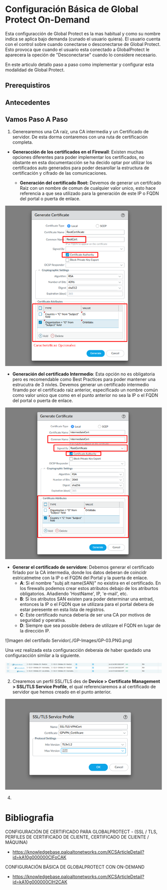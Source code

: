 # Configuración Básica de Global Protect On-Demand

Esta configuracción de Global Protect es la mas habitual y como su nombre indica se aplica bajo demanda (cunado el usuario quiera). El usuario cuenta con el control sobre cuando conectarse o desconectarse de Global Protect. Esto provoca que cuando el usuario esta conectado a GlobalProtect le aparecera la opeción de "Desconectarse" cuando lo considere necesario.

En este articulo detallo paso a paso como implementar y configurar esta modalidad de Global Protect.

## Prerequistiros


## Antecedentes




## Vamos Paso A Paso
1. Generearemos una CA raíz, una CA intermedia y un Certificado de servidor. De esta dorma contaremos con una ruta de certificación completa.
   
  * **Generacción de los certificados en el Firewall**: Existen muchas opciones diferentes para poder implementar los certificados, no obstante en esta documentacción se ha decido optar por utilizar los certificados auto generados para poder desarollar la estructura de certificación y cifrado de las comunicaciones.
  
    * **Generación del certificado Root:** Devemos de generar un certifcado Raiz con un nombre de comun de cualquier valor unico, esto hace referencia a que sea utilizado para la generación de este IP o FQDN del portal o puerta de enlace.
    
   ![Imagen del certifado RootCA](./GP-Images/GP-01.PNG.png)
    
   * **Generación del certificado Intermedio**: Esta opción no es obligatoria pero es recomendable como Best Practices para poder mantener una estrucutra de 3 nivles. Devemos generar un certificado intermedio firamdo por el certificado raiz anterior, especificado un nombre común como valor unico que como en el punto anterior no sea la IP o el FQDN del portal o puerta de enlace.

   ![Imagen del certifado IntermediateCA](./GP-Images/GP-02.PNG.png)

   * **Generar el certificado de servidore**: Debemos generar el certificado firlado por la CA intermedia, donde los datos deberan de coincidr estricatmetne con la IP o el FQDN del Portal y la puerta de enlace. 
      * **A**: Si el nombre "subj alt name(SAN)" no existira en el certificado. En los firewalls podemos crear estos atributos debajo de los atriburtos obligatorios. Añadiendo 'HostName', IP, 'e-mail', etc. 
      * **B**: Si los atributos SAN existen para poder determinar una entrad, entonces la IP o el FQDN que se utilizara para el portal debera de estar peresente en esta lista de registros.
      * **C**: Este certificado nunca deberia de ser una CA por motivos de seguridad y operativa.
      * **D**: Siempre que sea possible debera de utilizare el FQDN en lugar de la dirección IP.

 ![Imagen del certifado Servidor(./GP-Images/GP-03.PNG.png)
 
 
 Una vez realizada esta configuracción deberaia de haber quedado una configuracción similar a la siguiente.
 
 ![Imagen del certifado Resultado Final](./GP-Images/GP-04.PNG.png)
 


2. Crearemos un perfil SSL/TLS des de **Device > Certificate Management > SSL/TLS Service Profile**, el qual referenciaremos a al certificado de servidor que hemos creado en el punto anterior.

 ![Perfil de SSL/TLS](./GP-Images/GP-05.PNG.png)

4.    




# Bibliografia 
CONFIGURACIÓN DE CERTIFICADO PARA GLOBALPROTECT - (SSL / TLS, PERFILES DE CERTIFICADO DE CLIENTE, CERTIFICADO DE CLIENTE / MÁQUINA)
* https://knowledgebase.paloaltonetworks.com/KCSArticleDetail?id=kA10g000000ClFoCAK

CONFIGURACIÓN BÁSICA DE GLOBALPROTECT CON ON-DEMAND
* https://knowledgebase.paloaltonetworks.com/KCSArticleDetail?id=kA10g000000ClH2CAK
